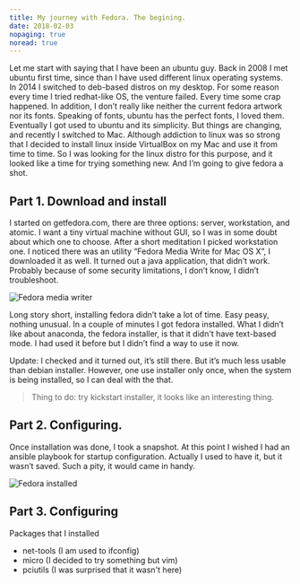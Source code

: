 ```yaml
---
title: My journey with Fedora. The begining.
date: 2018-02-03
nopaging: true
noread: true
---
```


Let me start with saying that I have been an ubuntu guy. Back in 2008 I met ubuntu first time, since than I have used different linux operating systems. In 2014 I switched to deb-based distros on my desktop. For some reason every time I tried redhat-like OS, the venture failed. Every time some crap happened. In addition, I don’t really like neither the current fedora artwork nor its fonts. Speaking of fonts, ubuntu has the perfect fonts, I loved them. Eventually I got used to ubuntu and its simplicity. But things are changing, and recently I switched to Mac. Although addiction to linux was so strong that I decided to install linux inside VirtualBox on my Mac and use it from time to time. So I was looking for the linux distro for this purpose, and it looked like a time for trying something new. And I’m going to give fedora a shot.

## Part 1. Download and install

I started on getfedora.com, there are three options: server, workstation, and atomic. I want a tiny virtual machine without GUI, so I was in some doubt about which one to choose. After a short meditation I picked workstation one. 
I noticed there was an utility “Fedora Media Write for Mac OS X”, I downloaded it as well. It turned out a java application, that didn’t work. Probably because of some security limitations, I don’t know, I didn’t troubleshoot.

![Fedora media writer](/img/my_journey_with_fedora/fedora_media_writer.png)

Long story short, installing fedora didn’t take a lot of time. Easy peasy, nothing unusual. In a couple of minutes I got fedora installed. What I didn’t like about anaconda, the fedora installer, is that it didn't have text-based mode. I had used it before but I didn’t find a way to use it now. 

Update: I checked and it turned out, it’s still there. But it’s much less usable than debian installer. However, one use installer only once, when the system is being installed, so I can deal with the that.

>Thing to do: try kickstart installer, it looks like an interesting thing.

## Part 2. Configuring.

Once installation was done, I took a snapshot. At this point I wished I had an ansible playbook for startup configuration. Actually I used to have it, but it wasn’t saved. Such a pity, it would came in handy.

![Fedora installed](/img/my_journey_with_fedora/fedora_installed.png)

## Part 3. Configuring

Packages that I installed

- net-tools (I am used to ifconfig)
- micro (I decided to try something but vim)
- pciutils (I was surprised that it wasn't here)
